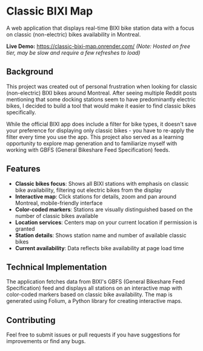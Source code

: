 # Classic BIXI Map

A web application that displays real-time BIXI bike station data with a focus on classic (non-electric) bikes availability in Montreal.

**Live Demo:** https://classic-bixi-map.onrender.com/ 
*(Note: Hosted on free tier, may be slow and require a few refreshes to load)*

## Background

This project was created out of personal frustration when looking for classic (non-electric) BIXI bikes around Montreal. After seeing multiple Reddit posts mentioning that some docking stations seem to have predominantly electric bikes, I decided to build a tool that would make it easier to find classic bikes specifically.

While the official BIXI app does include a filter for bike types, it doesn't save your preference for displaying only classic bikes - you have to re-apply the filter every time you use the app. This project also served as a learning opportunity to explore map generation and to familiarize myself with working with GBFS (General Bikeshare Feed Specification) feeds.

## Features

- **Classic bikes focus**: Shows all BIXI stations with emphasis on classic bike availability, filtering out electric bikes from the display
- **Interactive map**: Click stations for details, zoom and pan around Montreal, mobile-friendly interface
- **Color-coded markers**: Stations are visually distinguished based on the number of classic bikes available
- **Location services**: Centers map on your current location if permission is granted
- **Station details**: Shows station name and number of available classic bikes
- **Current availability**: Data reflects bike availability at page load time

## Technical Implementation

The application fetches data from BIXI's GBFS (General Bikeshare Feed Specification) feed and displays all stations on an interactive map with color-coded markers based on classic bike availability. The map is generated using Folium, a Python library for creating interactive maps.

## Contributing

Feel free to submit issues or pull requests if you have suggestions for improvements or find any bugs.